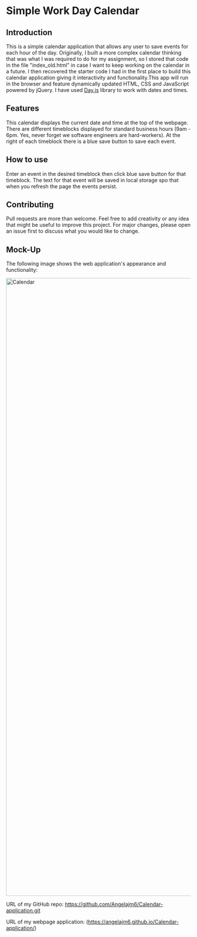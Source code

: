 # Simple Work Day Calendar

## Introduction

This is a simple calendar application that allows any user to save events for each hour of the day. Originally, I built a more complex calendar thinking that was what I was required to do for my assignment, so I stored that code in the file "index_old.html" in case I want to keep working on the calendar in a future. I then recovered the starter code I had in the first place to build this calendar application giving it interactivity and functionality.This app will run in the browser and feature dynamically updated HTML, CSS and JavaScript powered by jQuery.
I have used [Day.js](https://day.js.org/en/) library to work with dates and times.

## Features

This calendar displays the current date and time at the top of the webpage. There are different timeblocks displayed for standard business hours (9am - 6pm. Yes, never forget we software engineers are hard-workers). At the right of each timeblock there is a blue save button to save each event. 

## How to use

Enter an event in the desired timeblock then click blue save button for that timeblock. The text for that event will be saved in local storage spo that when you refresh the page the events persist. 

## Contributing

Pull requests are more than welcome. Feel free to add creativity or any idea that might be useful to improve this project. For major changes, please open an issue first to discuss what you would like to change.

## Mock-Up

The following image shows the web application's appearance and functionality:

<img width="1687" alt="Calendar" src="https://user-images.githubusercontent.com/109991922/207507534-be1c285f-e215-4bfe-a629-6dcc6dd8b8f7.png">


URL of my GitHub repo: https://github.com/Angelajm6/Calendar-application.git

URL of my webpage application: (https://angelajm6.github.io/Calendar-application/)
